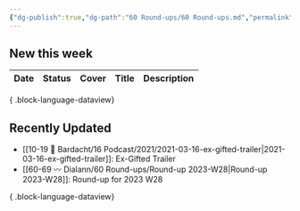 ```yaml
---
{"dg-publish":true,"dg-path":"60 Round-ups/60 Round-ups.md","permalink":"/60-round-ups/60-round-ups/","title":"What's new this week","pinned":true,"contentClasses":"cards cards-2-1","noteIcon":"","created":"","updated":"2023-07-16T21:15:31.188-04:00"}
---
```



## New this week

| Date | Status | Cover | Title | Description |
| ---- | ------ | ----- | ----- | ----------- |

{ .block-language-dataview}

## Recently Updated
- [[10-19 💢 Bardacht/16 Podcast/2021/2021-03-16-ex-gifted-trailer\|2021-03-16-ex-gifted-trailer]]: Ex-Gifted Trailer
- [[60-69 〰️ Dialann/60 Round-ups/Round-up 2023-W28\|Round-up 2023-W28]]: Round-up for 2023 W28

{ .block-language-dataview}






